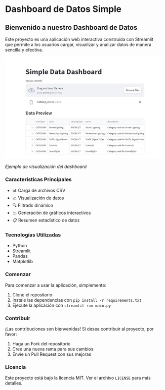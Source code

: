 # Dashboard de Datos Simple

## Bienvenido a nuestro Dashboard de Datos

Este proyecto es una aplicación web interactiva construida con Streamlit que permite a los usuarios cargar, visualizar y analizar datos de manera sencilla y efectiva.

![Ejemplo de Dashboard](img/foto-app.jpeg)

*Ejemplo de visualización del dashboard*

### Características Principales

- 📊 Carga de archivos CSV
- 📈 Visualización de datos
- 🔍 Filtrado dinámico
- 📉 Generación de gráficos interactivos
- 📋 Resumen estadístico de datos

### Tecnologías Utilizadas

- Python
- Streamlit
- Pandas
- Matplotlib

### Comenzar

Para comenzar a usar la aplicación, simplemente:

1. Clone el repositorio
2. Instale las dependencias con `pip install -r requirements.txt`
3. Ejecute la aplicación con `streamlit run main.py`

### Contribuir

¡Las contribuciones son bienvenidas! Si desea contribuir al proyecto, por favor:

1. Haga un Fork del repositorio
2. Cree una nueva rama para sus cambios
3. Envíe un Pull Request con sus mejoras

### Licencia

Este proyecto está bajo la licencia MIT. Ver el archivo `LICENSE` para más detalles. 